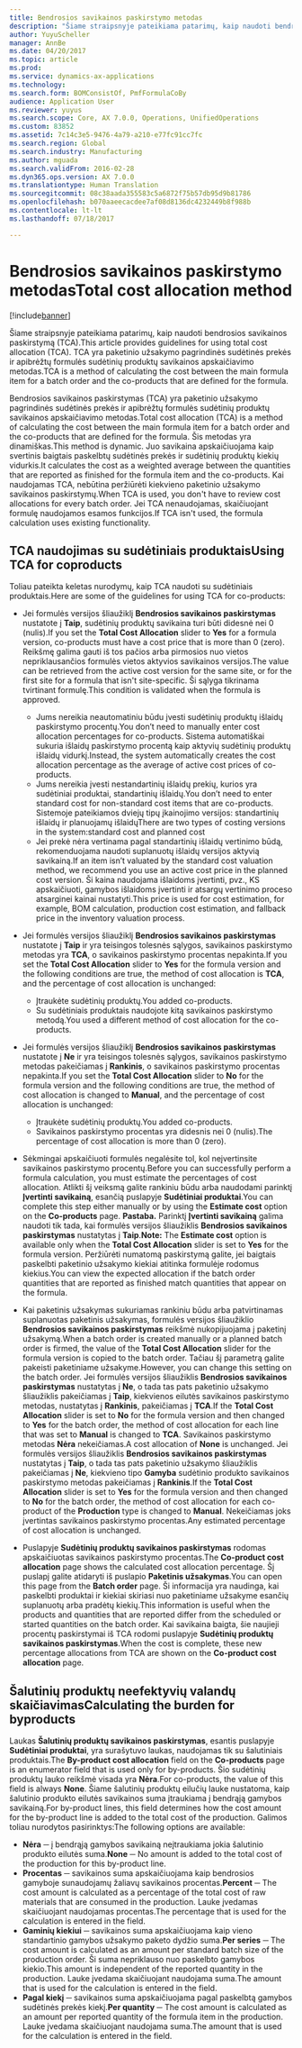 ```yaml
---
title: Bendrosios savikainos paskirstymo metodas
description: "Šiame straipsnyje pateikiama patarimų, kaip naudoti bendrosios savikainos paskirstymą (TCA). TCA yra paketinio užsakymo pagrindinės sudėtinės prekės ir apibrėžtų formulės sudėtinių produktų savikainos apskaičiavimo metodas."
author: YuyuScheller
manager: AnnBe
ms.date: 04/20/2017
ms.topic: article
ms.prod: 
ms.service: dynamics-ax-applications
ms.technology: 
ms.search.form: BOMConsistOf, PmfFormulaCoBy
audience: Application User
ms.reviewer: yuyus
ms.search.scope: Core, AX 7.0.0, Operations, UnifiedOperations
ms.custom: 83852
ms.assetid: 7c14c3e5-9476-4a79-a210-e77fc91cc7fc
ms.search.region: Global
ms.search.industry: Manufacturing
ms.author: mguada
ms.search.validFrom: 2016-02-28
ms.dyn365.ops.version: AX 7.0.0
ms.translationtype: Human Translation
ms.sourcegitcommit: 08c38aada355583c5a6872f75b57db95d9b81786
ms.openlocfilehash: b070aaeecacdee7af08d8136dc4232449b8f988b
ms.contentlocale: lt-lt
ms.lasthandoff: 07/18/2017

---
```


# <a name="total-cost-allocation-method"></a><span data-ttu-id="03e57-104">Bendrosios savikainos paskirstymo metodas</span><span class="sxs-lookup"><span data-stu-id="03e57-104">Total cost allocation method</span></span>

[!include[banner](../includes/banner.md)]


<span data-ttu-id="03e57-105">Šiame straipsnyje pateikiama patarimų, kaip naudoti bendrosios savikainos paskirstymą (TCA).</span><span class="sxs-lookup"><span data-stu-id="03e57-105">This article provides guidelines for using total cost allocation (TCA).</span></span> <span data-ttu-id="03e57-106">TCA yra paketinio užsakymo pagrindinės sudėtinės prekės ir apibrėžtų formulės sudėtinių produktų savikainos apskaičiavimo metodas.</span><span class="sxs-lookup"><span data-stu-id="03e57-106">TCA is a method of calculating the cost between the main formula item for a batch order and the co-products that are defined for the formula.</span></span>

<span data-ttu-id="03e57-107">Bendrosios savikainos paskirstymas (TCA) yra paketinio užsakymo pagrindinės sudėtinės prekės ir apibrėžtų formulės sudėtinių produktų savikainos apskaičiavimo metodas.</span><span class="sxs-lookup"><span data-stu-id="03e57-107">Total cost allocation (TCA) is a method of calculating the cost between the main formula item for a batch order and the co-products that are defined for the formula.</span></span> <span data-ttu-id="03e57-108">Šis metodas yra dinamiškas.</span><span class="sxs-lookup"><span data-stu-id="03e57-108">This method is dynamic.</span></span> <span data-ttu-id="03e57-109">Juo savikaina apskaičiuojama kaip svertinis baigtais paskelbtų sudėtinės prekės ir sudėtinių produktų kiekių vidurkis.</span><span class="sxs-lookup"><span data-stu-id="03e57-109">It calculates the cost as a weighted average between the quantities that are reported as finished for the formula item and the co-products.</span></span> <span data-ttu-id="03e57-110">Kai naudojamas TCA, nebūtina peržiūrėti kiekvieno paketinio užsakymo savikainos paskirstymų.</span><span class="sxs-lookup"><span data-stu-id="03e57-110">When TCA is used, you don't have to review cost allocations for every batch order.</span></span> <span data-ttu-id="03e57-111">Jei TCA nenaudojamas, skaičiuojant formulę naudojamos esamos funkcijos.</span><span class="sxs-lookup"><span data-stu-id="03e57-111">If TCA isn't used, the formula calculation uses existing functionality.</span></span>

## <a name="using-tca-for-coproducts"></a><span data-ttu-id="03e57-112">TCA naudojimas su sudėtiniais produktais</span><span class="sxs-lookup"><span data-stu-id="03e57-112">Using TCA for coproducts</span></span>
<span data-ttu-id="03e57-113">Toliau pateikta keletas nurodymų, kaip TCA naudoti su sudėtiniais produktais.</span><span class="sxs-lookup"><span data-stu-id="03e57-113">Here are some of the guidelines for using TCA for co-products:</span></span>

-   <span data-ttu-id="03e57-114">Jei formulės versijos šliaužiklį **Bendrosios savikainos paskirstymas** nustatote į **Taip**, sudėtinių produktų savikaina turi būti didesnė nei 0 (nulis).</span><span class="sxs-lookup"><span data-stu-id="03e57-114">If you set the **Total Cost Allocation** slider to **Yes** for a formula version, co-products must have a cost price that is more than 0 (zero).</span></span> <span data-ttu-id="03e57-115">Reikšmę galima gauti iš tos pačios arba pirmosios nuo vietos nepriklausančios formulės vietos aktyvios savikainos versijos.</span><span class="sxs-lookup"><span data-stu-id="03e57-115">The value can be retrieved from the active cost version for the same site, or for the first site for a formula that isn't site-specific.</span></span> <span data-ttu-id="03e57-116">Ši sąlyga tikrinama tvirtinant formulę.</span><span class="sxs-lookup"><span data-stu-id="03e57-116">This condition is validated when the formula is approved.</span></span>

    -   <span data-ttu-id="03e57-117">Jums nereikia neautomatiniu būdu įvesti sudėtinių produktų išlaidų paskirstymo procentų.</span><span class="sxs-lookup"><span data-stu-id="03e57-117">You don’t need to manually enter cost allocation percentages for co-products.</span></span> <span data-ttu-id="03e57-118">Sistema automatiškai sukuria išlaidų paskirstymo procentą kaip aktyvių sudėtinių produktų išlaidų vidurkį.</span><span class="sxs-lookup"><span data-stu-id="03e57-118">Instead, the system automatically creates the cost allocation percentage as the average of active cost prices of co-products.</span></span> 
    -   <span data-ttu-id="03e57-119">Jums nereikia įvesti nestandartinių išlaidų prekių, kurios yra sudėtiniai produktai, standartinių išlaidų.</span><span class="sxs-lookup"><span data-stu-id="03e57-119">You don’t need to enter standard cost for non-standard cost items that are co-products.</span></span> <span data-ttu-id="03e57-120">Sistemoje pateikiamos dviejų tipų įkainojimo versijos: standartinių išlaidų ir planuojamų išlaidų</span><span class="sxs-lookup"><span data-stu-id="03e57-120">There are two types of costing versions in the system:standard cost and planned cost</span></span> 
    -   <span data-ttu-id="03e57-121">Jei prekė nėra vertinama pagal standartinių išlaidų vertinimo būdą, rekomenduojama naudoti suplanuotų išlaidų versijos aktyvią savikainą.</span><span class="sxs-lookup"><span data-stu-id="03e57-121">If an item isn’t valuated by the standard cost valuation method, we recommend you use an active cost price in the planned cost version.</span></span> <span data-ttu-id="03e57-122">Ši kaina naudojama išlaidoms įvertinti, pvz., KS apskaičiuoti, gamybos išlaidoms įvertinti ir atsargų vertinimo proceso atsarginei kainai nustatyti.</span><span class="sxs-lookup"><span data-stu-id="03e57-122">This price is used for cost estimation, for example, BOM calculation, production cost estimation, and fallback price in the inventory valuation process.</span></span> 

-   <span data-ttu-id="03e57-123">Jei formulės versijos šliaužiklį **Bendrosios savikainos paskirstymas** nustatote į **Taip** ir yra teisingos tolesnės sąlygos, savikainos paskirstymo metodas yra **TCA**, o savikainos paskirstymo procentas nepakinta.</span><span class="sxs-lookup"><span data-stu-id="03e57-123">If you set the **Total Cost Allocation** slider to **Yes** for the formula version and the following conditions are true, the method of cost allocation is **TCA**, and the percentage of cost allocation is unchanged:</span></span>
    -   <span data-ttu-id="03e57-124">Įtraukėte sudėtinių produktų.</span><span class="sxs-lookup"><span data-stu-id="03e57-124">You added co-products.</span></span>
    -   <span data-ttu-id="03e57-125">Su sudėtiniais produktais naudojote kitą savikainos paskirstymo metodą.</span><span class="sxs-lookup"><span data-stu-id="03e57-125">You used a different method of cost allocation for the co-products.</span></span>
-   <span data-ttu-id="03e57-126">Jei formulės versijos šliaužiklį **Bendrosios savikainos paskirstymas** nustatote į **Ne** ir yra teisingos tolesnės sąlygos, savikainos paskirstymo metodas pakeičiamas į **Rankinis**, o savikainos paskirstymo procentas nepakinta.</span><span class="sxs-lookup"><span data-stu-id="03e57-126">If you set the **Total Cost Allocation** slider to **No** for the formula version and the following conditions are true, the method of cost allocation is changed to **Manual**, and the percentage of cost allocation is unchanged:</span></span>
    -   <span data-ttu-id="03e57-127">Įtraukėte sudėtinių produktų.</span><span class="sxs-lookup"><span data-stu-id="03e57-127">You added co-products.</span></span>
    -   <span data-ttu-id="03e57-128">Savikainos paskirstymo procentas yra didesnis nei 0 (nulis).</span><span class="sxs-lookup"><span data-stu-id="03e57-128">The percentage of cost allocation is more than 0 (zero).</span></span>
-   <span data-ttu-id="03e57-129">Sėkmingai apskaičiuoti formulės negalėsite tol, kol neįvertinsite savikainos paskirstymo procentų.</span><span class="sxs-lookup"><span data-stu-id="03e57-129">Before you can successfully perform a formula calculation, you must estimate the percentages of cost allocation.</span></span> <span data-ttu-id="03e57-130">Atlikti šį veiksmą galite rankiniu būdu arba naudodami parinktį **Įvertinti savikainą**, esančią puslapyje **Sudėtiniai produktai**.</span><span class="sxs-lookup"><span data-stu-id="03e57-130">You can complete this step either manually or by using the **Estimate cost** option on the **Co-products** page.</span></span> <span data-ttu-id="03e57-131">**Pastaba.** Parinktį **Įvertinti savikainą** galima naudoti tik tada, kai formulės versijos šliaužiklis **Bendrosios savikainos paskirstymas** nustatytas į **Taip**.</span><span class="sxs-lookup"><span data-stu-id="03e57-131">**Note:** The **Estimate cost** option is available only when the **Total Cost Allocation** slider is set to **Yes** for the formula version.</span></span> <span data-ttu-id="03e57-132">Peržiūrėti numatomą paskirstymą galite, jei baigtais paskelbti paketinio užsakymo kiekiai atitinka formulėje rodomus kiekius.</span><span class="sxs-lookup"><span data-stu-id="03e57-132">You can view the expected allocation if the batch order quantities that are reported as finished match quantities that appear on the formula.</span></span>
-   <span data-ttu-id="03e57-133">Kai paketinis užsakymas sukuriamas rankiniu būdu arba patvirtinamas suplanuotas paketinis užsakymas, formulės versijos šliaužiklio **Bendrosios savikainos paskirstymas** reikšmė nukopijuojama į paketinį užsakymą.</span><span class="sxs-lookup"><span data-stu-id="03e57-133">When a batch order is created manually or a planned batch order is firmed, the value of the **Total Cost Allocation** slider for the formula version is copied to the batch order.</span></span> <span data-ttu-id="03e57-134">Tačiau šį parametrą galite pakeisti paketiniame užsakyme.</span><span class="sxs-lookup"><span data-stu-id="03e57-134">However, you can change this setting on the batch order.</span></span> <span data-ttu-id="03e57-135">Jei formulės versijos šliaužiklis **Bendrosios savikainos paskirstymas** nustatytas į **Ne**, o tada tas pats paketinio užsakymo šliaužiklis pakeičiamas į **Taip**, kiekvienos eilutės savikainos paskirstymo metodas, nustatytas į **Rankinis**, pakeičiamas į **TCA**.</span><span class="sxs-lookup"><span data-stu-id="03e57-135">If the **Total Cost Allocation** slider is set to **No** for the formula version and then changed to **Yes** for the batch order, the method of cost allocation for each line that was set to **Manual** is changed to **TCA**.</span></span> <span data-ttu-id="03e57-136">Savikainos paskirstymo metodas **Nėra** nekeičiamas.</span><span class="sxs-lookup"><span data-stu-id="03e57-136">A cost allocation of **None** is unchanged.</span></span> <span data-ttu-id="03e57-137">Jei formulės versijos šliaužiklis **Bendrosios savikainos paskirstymas** nustatytas į **Taip**, o tada tas pats paketinio užsakymo šliaužiklis pakeičiamas į **Ne**, kiekvieno tipo **Gamyba** sudėtinio produkto savikainos paskirstymo metodas pakeičiamas į **Rankinis**.</span><span class="sxs-lookup"><span data-stu-id="03e57-137">If the **Total Cost Allocation** slider is set to **Yes** for the formula version and then changed to **No** for the batch order, the method of cost allocation for each co-product of the **Production** type is changed to **Manual**.</span></span> <span data-ttu-id="03e57-138">Nekeičiamas joks įvertintas savikainos paskirstymo procentas.</span><span class="sxs-lookup"><span data-stu-id="03e57-138">Any estimated percentage of cost allocation is unchanged.</span></span>
-   <span data-ttu-id="03e57-139">Puslapyje **Sudėtinių produktų savikainos paskirstymas** rodomas apskaičiuotas savikainos paskirstymo procentas.</span><span class="sxs-lookup"><span data-stu-id="03e57-139">The **Co-product cost allocation** page shows the calculated cost allocation percentage.</span></span> <span data-ttu-id="03e57-140">Šį puslapį galite atidaryti iš puslapio **Paketinis užsakymas**.</span><span class="sxs-lookup"><span data-stu-id="03e57-140">You can open this page from the **Batch order** page.</span></span> <span data-ttu-id="03e57-141">Ši informacija yra naudinga, kai paskelbti produktai ir kiekiai skiriasi nuo paketiniame užsakyme esančių suplanuotų arba pradėtų kiekių.</span><span class="sxs-lookup"><span data-stu-id="03e57-141">This information is useful when the products and quantities that are reported differ from the scheduled or started quantities on the batch order.</span></span> <span data-ttu-id="03e57-142">Kai savikaina baigta, šie naujieji procentų paskirstymai iš TCA rodomi puslapyje **Sudėtinių produktų savikainos paskirstymas**.</span><span class="sxs-lookup"><span data-stu-id="03e57-142">When the cost is complete, these new percentage allocations from TCA are shown on the **Co-product cost allocation** page.</span></span>

## <a name="calculating-the-burden-for-byproducts"></a><span data-ttu-id="03e57-143">Šalutinių produktų neefektyvių valandų skaičiavimas</span><span class="sxs-lookup"><span data-stu-id="03e57-143">Calculating the burden for byproducts</span></span>
<span data-ttu-id="03e57-144">Laukas **Šalutinių produktų savikainos paskirstymas**, esantis puslapyje **Sudėtiniai produktai**, yra surašytuvo laukas, naudojamas tik su šalutiniais produktais.</span><span class="sxs-lookup"><span data-stu-id="03e57-144">The **By-product cost allocation** field on the **Co-products** page is an enumerator field that is used only for by-products.</span></span> <span data-ttu-id="03e57-145">Šio sudėtinių produktų lauko reikšmė visada yra **Nėra**.</span><span class="sxs-lookup"><span data-stu-id="03e57-145">For co-products, the value of this field is always **None**.</span></span> <span data-ttu-id="03e57-146">Šiame šalutinių produktų eilučių lauke nustatoma, kaip šalutinio produkto eilutės savikainos suma įtraukiama į bendrąją gamybos savikainą.</span><span class="sxs-lookup"><span data-stu-id="03e57-146">For by-product lines, this field determines how the cost amount for the by-product line is added to the total cost of the production.</span></span> <span data-ttu-id="03e57-147">Galimos toliau nurodytos pasirinktys:</span><span class="sxs-lookup"><span data-stu-id="03e57-147">The following options are available:</span></span>

-   <span data-ttu-id="03e57-148">**Nėra** ─ į bendrąją gamybos savikainą neįtraukiama jokia šalutinio produkto eilutės suma.</span><span class="sxs-lookup"><span data-stu-id="03e57-148">**None** ─ No amount is added to the total cost of the production for this by-product line.</span></span>
-   <span data-ttu-id="03e57-149">**Procentas** ─ savikainos suma apskaičiuojama kaip bendrosios gamyboje sunaudojamų žaliavų savikainos procentas.</span><span class="sxs-lookup"><span data-stu-id="03e57-149">**Percent** ─ The cost amount is calculated as a percentage of the total cost of raw materials that are consumed in the production.</span></span> <span data-ttu-id="03e57-150">Lauke įvedamas skaičiuojant naudojamas procentas.</span><span class="sxs-lookup"><span data-stu-id="03e57-150">The percentage that is used for the calculation is entered in the field.</span></span>
-   <span data-ttu-id="03e57-151">**Gaminių kiekiui** ─ savikainos suma apskaičiuojama kaip vieno standartinio gamybos užsakymo paketo dydžio suma.</span><span class="sxs-lookup"><span data-stu-id="03e57-151">**Per series** ─ The cost amount is calculated as an amount per standard batch size of the production order.</span></span> <span data-ttu-id="03e57-152">Ši suma nepriklauso nuo paskelbto gamybos kiekio.</span><span class="sxs-lookup"><span data-stu-id="03e57-152">This amount is independent of the reported quantity in the production.</span></span> <span data-ttu-id="03e57-153">Lauke įvedama skaičiuojant naudojama suma.</span><span class="sxs-lookup"><span data-stu-id="03e57-153">The amount that is used for the calculation is entered in the field.</span></span>
-   <span data-ttu-id="03e57-154">**Pagal kiekį** ─ savikainos suma apskaičiuojama pagal paskelbtą gamybos sudėtinės prekės kiekį.</span><span class="sxs-lookup"><span data-stu-id="03e57-154">**Per quantity** ─ The cost amount is calculated as an amount per reported quantity of the formula item in the production.</span></span> <span data-ttu-id="03e57-155">Lauke įvedama skaičiuojant naudojama suma.</span><span class="sxs-lookup"><span data-stu-id="03e57-155">The amount that is used for the calculation is entered in the field.</span></span>





